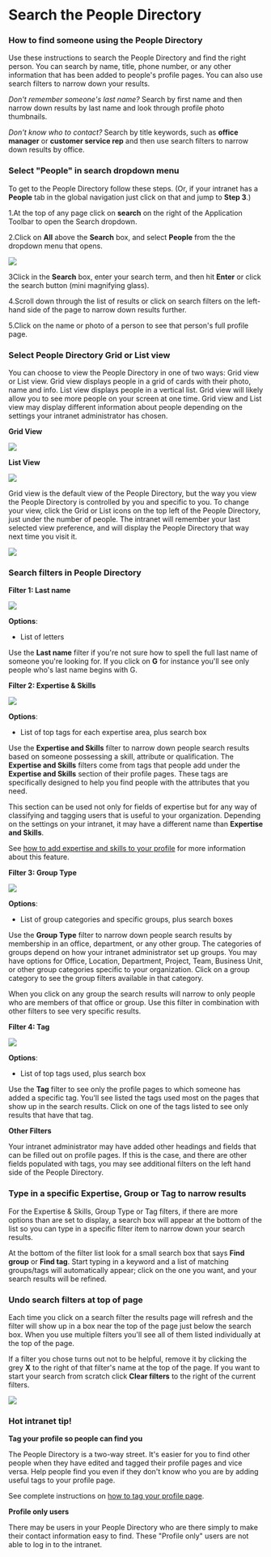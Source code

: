 # Search the People Directory



### How to find someone using the People Directory

Use these instructions to search the People Directory and find the right person. You can search by name, title, phone number, or any other information that has been added to people's profile pages. You can also use search filters to narrow down your results.  
  
_Don't remember someone's last name?_ Search by first name and then narrow down results by last name and look through profile photo thumbnails.  
  
_Don't know who to contact?_ Search by title keywords, such as **office manager** or **customer service rep** and then use search filters to narrow down results by office.

### Select "People" in search dropdown menu

To get to the People Directory follow these steps. \(Or, if your intranet has a **People** tab in the global navigation just click on that and jump to **Step 3**.\)

1.At the top of any page click on **search** on the right of the Application Toolbar to open the Search dropdown.

2.Click on **All** above the **Search** box, and select **People** from the the dropdown menu that opens.

![](../../.gitbook/assets/1%20%2821%29.png)



3Click in the **Search** box, enter your search term, and then hit **Enter** or click the search button \(mini magnifying glass\).

4.Scroll down through the list of results or click on search filters on the left-hand side of the page to narrow down results further.

5.Click on the name or photo of a person to see that person's full profile page.

### Select People Directory Grid or List view

You can choose to view the People Directory in one of two ways: Grid view or List view. Grid view displays people in a grid of cards with their photo, name and info. List view displays people in a vertical list. Grid view will likely allow you to see more people on your screen at one time. Grid view and List view may display different information about people depending on the settings your intranet administrator has chosen.  
  
**Grid View**

![](../../.gitbook/assets/2%20%288%29.jpg)

**List View**

![](../../.gitbook/assets/3%20%2860%29.jpg)

Grid view is the default view of the People Directory, but the way you view the People Directory is controlled by you and specific to you. To change your view, click the Grid or List icons on the top left of the People Directory, just under the number of people. The intranet will remember your last selected view preference, and will display the People Directory that way next time you visit it.

![](../../.gitbook/assets/4%20%2831%29.jpg)

### Search filters in People Directory

**Filter 1: Last name**

![](../../.gitbook/assets/5%20%284%29.png)

**Options**:

* List of letters

Use the **Last name** filter if you're not sure how to spell the full last name of someone you're looking for. If you click on **G** for instance you'll see only people who's last name begins with G.

**Filter 2: Expertise & Skills**

![](../../.gitbook/assets/6%20%288%29.png)

**Options**:

* List of top tags for each expertise area, plus search box

Use the **Expertise and Skills** filter to narrow down people search results based on someone possessing a skill, attribute or qualification. The **Expertise and Skills** filters come from tags that people add under the **Expertise and Skills** section of their profile pages. These tags are specifically designed to help you find people with the attributes that you need.  
  
This section can be used not only for fields of expertise but for any way of classifying and tagging users that is useful to your organization. Depending on the settings on your intranet, it may have a different name than **Expertise and Skills**.  
  
See [how to add expertise and skills to your profile](../profile-pages/add-expertise-and-skills-to-your-profile.md) for more information about this feature.

**Filter 3: Group Type**

![](../../.gitbook/assets/7%20%287%29.png)

**Options**:

* List of group categories and specific groups, plus search boxes

Use the **Group Type** filter to narrow down people search results by membership in an office, department, or any other group. The categories of groups depend on how your intranet administrator set up groups. You may have options for Office, Location, Department, Project, Team, Business Unit, or other group categories specific to your organization. Click on a group category to see the group filters available in that category.  
  
When you click on any group the search results will narrow to only people who are members of that office or group. Use this filter in combination with other filters to see very specific results.  
 

**Filter 4: Tag**

![](../../.gitbook/assets/8.png)

**Options**:

* List of top tags used, plus search box

Use the **Tag** filter to see only the profile pages to which someone has added a specific tag. You'll see listed the tags used most on the pages that show up in the search results. Click on one of the tags listed to see only results that have that tag.

**Other Filters**

Your intranet administrator may have added other headings and fields that can be filled out on profile pages. If this is the case, and there are other fields populated with tags, you may see additional filters on the left hand side of the People Directory.

### Type in a specific Expertise, Group or Tag to narrow results

For the Expertise & Skills, Group Type or Tag filters, if there are more options than are set to display, a search box will appear at the bottom of the list so you can type in a specific filter item to narrow down your search results.  
  
At the bottom of the filter list look for a small search box that says **Find group** or **Find tag**. Start typing in a keyword and a list of matching groups/tags will automatically appear; click on the one you want, and your search results will be refined.

### Undo search filters at top of page

Each time you click on a search filter the results page will refresh and the filter will show up in a box near the top of the page just below the search box. When you use multiple filters you'll see all of them listed individually at the top of the page.  
  
If a filter you chose turns out not to be helpful, remove it by clicking the grey **X** to the right of that filter's name at the top of the page. If you want to start your search from scratch click **Clear filters** to the right of the current filters.  


![](../../.gitbook/assets/9%20%283%29.jpg)

### Hot intranet tip!

**Tag your profile so people can find you**

The People Directory is a two-way street. It's easier for you to find other people when they have edited and tagged their profile pages and vice versa. Help people find you even if they don't know who you are by adding useful tags to your profile page.  
  
See complete instructions on [how to tag your profile page](../profile-pages/tag-your-profile.md).

**Profile only users**

There may be users in your People Directory who are there simply to make their contact information easy to find. These "Profile only" users are not able to log in to the intranet.


